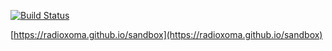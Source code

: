 [![Build Status](https://travis-ci.org/radioxoma/sandbox.svg?branch=master)](https://travis-ci.org/radioxoma/sandbox)

[https://radioxoma.github.io/sandbox](https://radioxoma.github.io/sandbox)
